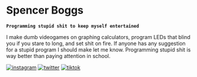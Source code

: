 # Spencer Boggs

**`Programming stupid shit to keep myself entertained`**

I make dumb videogames on graphing calculators, program LEDs that blind you if you stare to long, and set shit on fire. If anyone has any suggestion for a stupid program I should make let me know. Programming stupid shit is way better than paying attention in school.

<p align="left">
  <a href="https://www.instagram.com/spin_boggs/?hl=en">
    <img alt="instagram" title="https://custom-icon-badges.demolab.com/instagram/followers/spin_boggs?color=236ad3&labelColor=1155ba&style=for-the-badge&logo=person-add&label=Follow&logoColor=white"/></a> 
    
  <a href="https://twitter.com/spin_boggs">
    <img alt="twitter" title="Follow me on Twitter" src="https://custom-icon-badges.demolab.com/twitter/followers/spin_boggs?color=236ad3&labelColor=1155ba&style=for-the-badge&logo=person-add&label=Follow&logoColor=white"/></a> 
    
  <a href="https://www.tiktok.com/@spin_boggs">
    <img alt="tiktok" title="Follow me on TikTok" src="https://custom-icon-badges.demolab.com/tiktok/followers/@spin_boggs?color=236ad3&labelColor=1155ba&style=for-the-badge&logo=person-add&label=Follow&logoColor=white"/></a>
</p>
